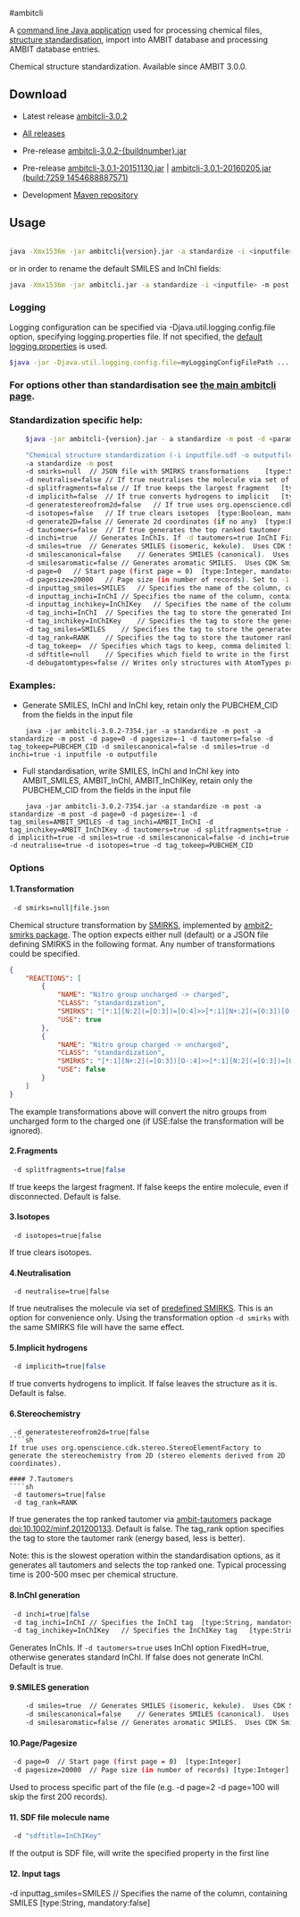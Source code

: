 #ambitcli

A [command line Java application](download_ambitcli.html) used for processing chemical files, [structure standardisation](./ambitcli_standardisation.html), import into AMBIT database and processing AMBIT database entries.  

Chemical structure standardization. Available since AMBIT 3.0.0.

## Download

* Latest release <a href="https://sourceforge.net/projects/ambit/files/Ambit2/AMBIT%20applications/ambitcli/ambitcli-3.0.2/ambitcli-3.0.2.jar/download">ambitcli-3.0.2</a>

* <a href="http://sourceforge.net/projects/ambit/files/Ambit2/AMBIT%20applications/ambitcli/">All releases</a>

* Pre-release <a href="https://sourceforge.net/projects/ambit/files/Ambit2/AMBIT%20applications/ambitcli/ambitcli-3.0.2">ambitcli-3.0.2-{buildnumber}.jar</a> 

* Pre-release <a href="https://www.ideaconsult.net/downloads/ambitcli/ambitcli-3.0.1-20151130.jar">ambitcli-3.0.1-20151130.jar</a> | <a href="https://www.ideaconsult.net/downloads/ambitcli/ambitcli-3.0.1-20160205.jar">ambitcli-3.0.1-20160205.jar (build:7259 1454688887571)</a>

* Development <a href="https://nexus.ideaconsult.net#nexus-search;gav~~ambit2-dbcli~~jar~">Maven repository</a>


## Usage

````sh

java -Xmx1536m -jar ambitcli{version}.jar -a standardize -i <inputfile> -m post -d page=page num -d pagesize=-1|page_size -o <output> -d tautomers=true -d splitfragments=true -d implicith=true -d smiles=false -d smilescanonical=true -d inchi=true -d neutralise=true -d isotopes=true
````

or in order to rename the default SMILES and InChI fields:

````sh
java -Xmx1536m -jar ambitcli.jar -a standardize -i <inputfile> -m post -d page=pagenum -d pagesize=-1|page_size -o <output> -d tautomers=true -d splitfragments=true -d implicith=true -d smiles=false -d smilescanonical=true -d inchi=true -d neutralise=true -d isotopes=true  -d tag_inchi=AMBIT_InChI -d tag_inchikey=AMBIT_InChIKey -d tag_smiles=AMBIT_SMILES -d tag_rank=TAUTOMER_RANK
````

### Logging

Logging configuration can be specified via  -Djava.util.logging.config.file option, specifying logging.properties file. If not specified, the [default logging.properties](https://svn.code.sf.net/p/ambit/code/trunk/ambit2-all/ambit2-apps/ambit2-dbcli/src/main/resources/ambit2/dbcli/logging.properties) is used.

````sh
$java -jar -Djava.util.logging.config.file=myLoggingConfigFilePath .... other options ....
````


### For options other than standardisation see [the main ambitcli page](download_ambitcli.html).

### Standardization specific help:

````sh
    $java -jar ambitcli-{version}.jar - a standardize -m post -d <parameters>

    "Chemical structure standardization (-i inputfile.sdf -o outputfile.sdf , recognized by extensions .sdf , .csv, .cml , .txt)"
    -a standardize -m post
    -d smirks=null	// JSON file with SMIRKS transformations	[type:String, mandatory:false]
    -d neutralise=false	// If true neutralises the molecule via set of predefined SMIRKS	[type:Boolean, mandatory:false]
    -d splitfragments=false	// If true keeps the largest fragment	[type:Boolean, mandatory:false]
    -d implicith=false	// If true converts hydrogens to implicit	[type:Boolean, mandatory:false]
    -d generatestereofrom2d=false	// If true uses org.openscience.cdk.stereo.StereoElementFactory to generate the stereochemistry from 2D coordinates	[type:Boolean, mandatory:false]
    -d isotopes=false	// If true clears isotopes	[type:Boolean, mandatory:false]
    -d generate2D=false	// Generate 2d coordinates (if no any)	[type:Boolean, mandatory:false]
    -d tautomers=false	// If true generates the top ranked tautomer	[type:Boolean, mandatory:false]
    -d inchi=true	// Generates InChIs. If -d tautomers=true InChI FixedH=true, otherwise generates standard InChI	[type:Boolean, mandatory:false]
    -d smiles=true	// Generates SMILES (isomeric, kekule).  Uses CDK SmilesGenerator.isomeric()	[type:Boolean, mandatory:false]
    -d smilescanonical=false	// Generates SMILES (canonical).  Uses CDK SmilesGenerator.absolute()	[type:Boolean, mandatory:false]
    -d smilesaromatic=false	// Generates aromatic SMILES.  Uses CDK SmilesGenerator.aromatic()	[type:Boolean, mandatory:false]
    -d page=0	// Start page (first page = 0)	[type:Integer, mandatory:false]
    -d pagesize=20000	// Page size (in number of records). Set to -1 to read all records.	[type:Integer, mandatory:false]
    -d inputtag_smiles=SMILES	// Specifies the name of the column, containing SMILES in the input file	[type:String, mandatory:false]
    -d inputtag_inchi=InChI	// Specifies the name of the column, containing InChI in the input file	[type:String, mandatory:false]
    -d inputtag_inchikey=InChIKey	// Specifies the name of the column, containing InChIKey in the input file	[type:String, mandatory:false]
    -d tag_inchi=InChI	// Specifies the tag to store the generated InChI	[type:String, mandatory:false]
    -d tag_inchikey=InChIKey	// Specifies the tag to store the generated InChIKey	[type:String, mandatory:false]
    -d tag_smiles=SMILES	// Specifies the tag to store the generated SMILES	[type:String, mandatory:false]
    -d tag_rank=RANK	// Specifies the tag to store the tautomer rank (energy based, less is better)	[type:String, mandatory:false]
    -d tag_tokeep=	// Specifies which tags to keep, comma delimited list. Everything else will be removed. To keep all the tags, leave this empty.	[type:String, mandatory:false]
    -d sdftitle=null	// Specifies which field to write in the first SDF line null|inchikey|inchi|smiles|any-existing-field	[type:String, mandatory:false]
    -d debugatomtypes=false	// Writes only structures with AtomTypes property set. For debug purposes	[type:boolean, mandatory:false]

````

### Examples:

* Generate SMILES, InChI and InChI key, retain only the PUBCHEM_CID from the fields in the input file

````
    java -jar ambitcli-3.0.2-7354.jar -a standardize -m post -a standardize -m post -d page=0 -d pagesize=-1 -d tautomers=false -d tag_tokeep=PUBCHEM_CID -d smilescanonical=false -d smiles=true -d inchi=true -i inputfile -o outputfile
````

* Full standardisation, write SMILES, InChI and InChI key into AMBIT_SMILES, AMBIT_InChI, AMBIT_InChIKey, retain only the PUBCHEM_CID from the fields in the input file

````
    java -jar ambitcli-3.0.2-7354.jar -a standardize -m post -a standardize -m post -d page=0 -d pagesize=-1 -d tag_smiles=AMBIT_SMILES -d tag_inchi=AMBIT_InChI -d tag_inchikey=AMBIT_InChIKey -d tautomers=true -d splitfragments=true -d implicith=true -d smiles=true -d smilescanonical=false -d inchi=true -d neutralise=true -d isotopes=true -d tag_tokeep=PUBCHEM_CID
````

### Options

#### 1.Transformation
````sh
 -d smirks=null|file.json
````
Chemical structure transformation by [SMIRKS](http://daylight.com/dayhtml_tutorials/languages/smirks/index.html), implemented by [ambit2-smirks package](https://github.com/ideaconsult/examples-ambit/tree/master/smirks-example). 
The option expects either null (default) or a JSON file defining SMIRKS in the following format. Any number of transformations could be specified.    

````json
{
    "REACTIONS": [
        {
            "NAME": "Nitro group uncharged -> charged",
            "CLASS": "standardization",
            "SMIRKS": "[*:1][N:2](=[O:3])=[O:4]>>[*:1][N+:2](=[O:3])[O-:4]",
            "USE": true
        },
        {
            "NAME": "Nitro group charged -> uncharged",
            "CLASS": "standardization",
            "SMIRKS": "[*:1][N+:2](=[O:3])[O-:4]>>[*:1][N:2](=[O:3])=[O:4]",
            "USE": false
        }    
    ]
}
````
The example transformations above will convert the nitro groups from uncharged form to the charged one (if USE:false the transformation will be ignored). 

#### 2.Fragments

````sh
 -d splitfragments=true|false	
````
If true keeps the largest fragment. If false keeps the entire molecule, even if disconnected. Default is false.

#### 3.Isotopes

````
 -d isotopes=true|false	
````
If true clears isotopes.

#### 4.Neutralisation

````
 -d neutralise=true|false	
````
 If true neutralises the molecule via set of [predefined SMIRKS](https://svn.code.sf.net/p/ambit/code/trunk/ambit2-all/ambit2-smarts/src/main/resources/ambit2/smirks/smirks.json).
 This is an option for convenience only. Using the transformation option `-d smirks` with the same SMIRKS file will have the same effect.  
 
#### 5.Implicit hydrogens

````sh 
 -d implicith=true|false
````
If true converts hydrogens to implicit. If false leaves the structure as it is. Default is false.

#### 6.Stereochemistry
```` 
 -d generatestereofrom2d=true|false	
````sh
If true uses org.openscience.cdk.stereo.StereoElementFactory to generate the stereochemistry from 2D (stereo elements derived from 2D coordinates).

#### 7.Tautomers
````sh 
 -d tautomers=true|false		
 -d tag_rank=RANK	 
````
If true generates the top ranked tautomer via [ambit-tautomers](https://github.com/ideaconsult/examples-ambit/tree/master/tautomers-example) package [doi:10.1002/minf.201200133](http://onlinelibrary.wiley.com/doi/10.1002/minf.201200133/abstract). Default is false.
The tag_rank option specifies the tag to store the tautomer rank (energy based, less is better).

Note: this is the slowest operation within the standardisation options, as it generates all tautomers and selects the top ranked one. Typical processing time is 200-500 msec per chemical structure.

#### 8.InChI generation
````sh
 -d inchi=true|false
 -d tag_inchi=InChI	// Specifies the InChI tag	[type:String, mandatory:false]
 -d tag_inchikey=InChIKey	// Specifies the InChIKey tag	[type:String, mandatory:false]
````

Generates InChIs. If `-d tautomers=true` uses InChI option FixedH=true, otherwise generates standard InChI. If false does not generate InChI. Default is true.

#### 9.SMILES generation
````sh
    -d smiles=true	// Generates SMILES (isomeric, kekule).  Uses CDK SmilesGenerator.isomeric()	[type:Boolean, mandatory:false]
    -d smilescanonical=false	// Generates SMILES (canonical).  Uses CDK SmilesGenerator.absolute()	[type:Boolean, mandatory:false]
    -d smilesaromatic=false	// Generates aromatic SMILES.  Uses CDK SmilesGenerator.aromatic()	[type:Boolean, mandatory:false]
```` 

#### 10.Page/Pagesize
````sh
 -d page=0	// Start page (first page = 0)	[type:Integer]
 -d pagesize=20000	// Page size (in number of records)	[type:Integer]
```` 
Used to process specific part of the file (e.g. -d page=2 -d page=100 will skip the first 200 records).
 
#### 11. SDF file molecule name  
````sh
 -d "sdftitle=InChIKey"	
```` 
If the output is SDF file, will write the specified property in the first line 

#### 12. Input tags   
 
 -d inputtag_smiles=SMILES	// Specifies the name of the column, containing SMILES	[type:String, mandatory:false] 